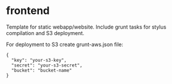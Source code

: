 frontend
===================

Template for static webapp/website. Include grunt tasks for stylus compilation and S3 deployment.

For deployment to S3 create grunt-aws.json file:
```
{
  "key": "your-s3-key",
  "secret": "your-s3-secret",
  "bucket": "bucket-name"
}
```

